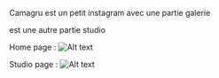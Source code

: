 Camagru est un petit instagram avec une partie galerie

est une autre partie studio

Home page :
![Alt text](photos_g/home.png?raw=true "Title")

Studio page :
![Alt text](photos_g/studio.png?raw=true "Title")
